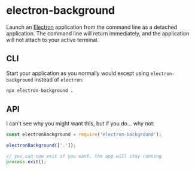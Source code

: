 # electron-background

Launch an [Electron](https://www.npmjs.com/package/electron) application from the command line as a detached application. The command line will return immediately, and the application will not attach to your active terminal.

## CLI

Start your application as you normally would except using `electron-background` instead of `electron`:

```bash
npx electron-background .
```

## API

I can't see why you might want this, but if you do... why not:

```javascript
const electronBackground = require('electron-background');

electronBackground(['.']);

// you can now exit if you want, the app will stay running
process.exit();
```
